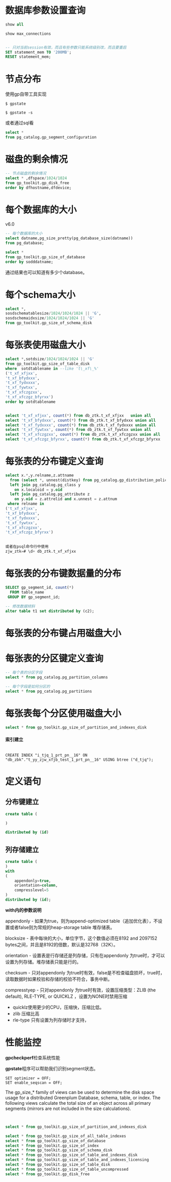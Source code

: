 # 数据库参数设置查询

```sql
show all

show max_connections


-- 只对当前session有效，而且有些参数只能系统级别改，而且要重启
SET statement_mem TO '200MB';
RESET statement_mem; 
```







# 节点分布

使用gp自带工具实现

```shell
$ gpstate

$ gpstate -s
```

或者通过sql看

```sql
select * 
from pg_catalog.gp_segment_configuration
```



# 磁盘的剩余情况

```sql
-- 节点磁盘的剩余情况
select * ,dfspace/1024/1024
from gp_toolkit.gp_disk_free 
order by dfhostname,dfdevice;
```



# 每个数据库的大小

v6.0

```sql
-- 每个数据库的大小
select datname,pg_size_pretty(pg_database_size(datname))
from pg_database;

select *
from gp_toolkit.gp_size_of_database 
order by sodddatname;   
```

通过结果也可以知道有多少个database。



# 每个schema大小

```sql
select *, 
sosdschematablesize/1024/1024/1024 || 'G',
sosdschemaidxsize/1024/1024/1024 || 'G'
from gp_toolkit.gp_size_of_schema_disk
```



# 每张表使用磁盘大小

```sql
select *,sotdsize/1024/1024/1024 || 'G'
from gp_toolkit.gp_size_of_table_disk
where  sotdtablename in --like 't\_xf\_%'
('t_xf_xfjxx',
't_xf_bfydxxx',
't_xf_fydxxxx',
't_xf_fywtxx',
't_xf_xfczgzxx',
't_xf_xfczgz_bfyrxx')
order by sotdtablename


select 't_xf_xfjxx', count(*) from db_ztk.t_xf_xfjxx   union all
select 't_xf_bfydxxx', count(*) from db_ztk.t_xf_bfydxxx union all
select 't_xf_fydxxxx', count(*) from db_ztk.t_xf_fydxxxx union all
select 't_xf_fywtxx', count(*) from db_ztk.t_xf_fywtxx union all
select 't_xf_xfczgzxx', count(*) from db_ztk.t_xf_xfczgzxx union all
select 't_xf_xfczgz_bfyrxx', count(*) from db_ztk.t_xf_xfczgz_bfyrxx
```



# 每张表的分布键定义查询

```sql
select x.*,y.relname,z.attname
  from (select *, unnest(distkey) from pg_catalog.gp_distribution_policy) x
  left join pg_catalog.pg_class y
    on x.localoid = y.oid
  left join pg_catalog.pg_attribute z
    on y.oid = z.attrelid and x.unnest = z.attnum
 where relname in 
('t_xf_xfjxx',
't_xf_bfydxxx',
't_xf_fydxxxx',
't_xf_fywtxx',
't_xf_xfczgzxx',
't_xf_xfczgz_bfyrxx')
  
  
或者在psql命令行中使用
zjw_ztk=# \d+ db_ztk.t_xf_xfjxx
```



# 每张表的分布键数据量的分布

```sql
SELECT gp_segment_id, count(*) 
  FROM table_name
 GROUP BY gp_segment_id;
 
-- 修改数据倾斜 
alter table t1 set distributed by (c2);
```



# 每张表的分布键占用磁盘大小



# 每张表的分区键定义查询

```sql
-- 每个表的分区字段
select * from pg_catalog.pg_partition_columns

-- 每个字段是如何分区的
select * from pg_catalog.pg_partitions
```

# 每张表每个分区使用磁盘大小

```sql
select * from gp_toolkit.gp_size_of_partition_and_indexes_disk
```



#### 索引建立

```

CREATE INDEX "i_tjq_1_prt_pn__16" ON "db_zbk"."t_yy_zjw_xfjb_test_1_prt_pn__16" USING btree ("d_tjq");
```





 



 



# 定义语句

## 分布键建立

 

```sql
create table (

)

distributed by (id)
```

 

## 列存储建立

 

```sql
create table (
)
with
(
​    appendonly=true,
​    orientation=column,
​    compresslevel=5
)
distributed by (id);
```

**with内的参数说明**

appendonly - 如果为true，则为append-optimized table（追加优化表），不设置或者false则为常规的heap-storage table 堆存储表。

blocksize - 表中每块的大小，单位字节，这个数值必须在8192 and 2097152 bytes之间，并且是8192的倍数，默认是32768（32K）。

orientation - 设置表是行存储还是列存储，只有在appendonly 为true时，才可以设置为列存储。堆存储表只能是行的。

checksum - 只对appendonly 为true时有效，false是不检查磁盘损坏，true时，读取数据时如果校验和存储的校验不符合，事务中断。

compresstyep - 只对appendonly 为true时有效，设置压缩类型：ZLIB (the default), RLE-TYPE, or QUICKLZ ，设置为NONE时禁用压缩

- quicklz使用更少的CPU，压缩快，压缩比低。
- zlib 压缩比高
- rle-type 只有设置为列存储时才支持，



# 性能监控

**gpcheckperf**检查系统性能

**gpstate**程序可以帮助我们识别segment状态。



```
SET optimizer = OFF;
SET enable_seqscan = OFF;
```









The gp_size_* family of views can be used to determine the disk space usage for a distributed Greenplum
Database, schema, table, or index. The following views calculate the total size of an object across all
primary segments (mirrors are not included in the size calculations).

```sql


select * from gp_toolkit.gp_size_of_partition_and_indexes_disk

select * from gp_toolkit.gp_size_of_all_table_indexes
select * from gp_toolkit.gp_size_of_database
select * from gp_toolkit.gp_size_of_index
select * from gp_toolkit.gp_size_of_schema_disk
select * from gp_toolkit.gp_size_of_table_and_indexes_disk
select * from gp_toolkit.gp_size_of_table_and_indexes_licensing
select * from gp_toolkit.gp_size_of_table_disk
select * from gp_toolkit.gp_size_of_table_uncompressed
select * from gp_toolkit.gp_disk_free
```

